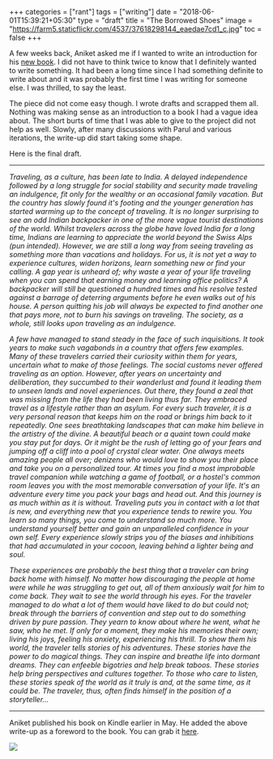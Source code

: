 +++
categories = ["rant"]
tags = ["writing"]
date = "2018-06-01T15:39:21+05:30"
type = "draft"
title = "The Borrowed Shoes"
image = "https://farm5.staticflickr.com/4537/37618298144_eaedae7cd1_c.jpg"
toc = false
+++

A few weeks back, Aniket asked me if I wanted to write an introduction for his [new book](https://www.goodreads.com/book/show/40136028-the-borrowed-shoes). I did not have to think twice to know that I definitely wanted to write something. It had been a long time since I had something definite to write about and it was probably the first time I was writing for someone else. I was thrilled, to say the least.

The piece did not come easy though. I wrote drafts and scrapped them all. Nothing was making sense as an introduction to a book I had a vague idea about. The short burts of time that I was able to give to the project did not help as well. Slowly, after many discussions with Parul and various iterations, the write-up did start taking some shape.

Here is the final draft.

<hr />

<em>
Traveling, as a culture, has been late to India. A delayed independence followed by a long struggle for social stability and security made traveling an indulgence, fit only for the wealthy or an occasional family vacation. But the country has slowly found it's footing and the younger generation has started warming up to the concept of traveling. It is no longer surprising to see an odd Indian backpacker in one of the more vague tourist destinations of the world. Whilst travelers across the globe have loved India for a long time, Indians are learning to appreciate the world beyond the Swiss Alps (pun intended). However, we are still a long way from seeing traveling as something more than vacations and holidays. For us, it is not yet a way to experience cultures, widen horizons, learn something new or find your calling. A gap year is unheard of; why waste a year of your life traveling when you can spend that earning money and learning office politics? A backpacker will still be questioned a hundred times and his resolve tested against a barrage of deterring arguments before he even walks out of his house. A person quitting his job will always be expected to find another one that pays more, not to burn his savings on traveling. The society, as a whole, still looks upon traveling as an indulgence.

A few have managed to stand steady in the face of such inquisitions. It took years to make such vagabonds in a country that offers few examples. Many of these travelers carried their curiosity within them for years, uncertain what to make of those feelings. The social customs never offered traveling as an option. However, after years on uncertainty and deliberation, they succumbed to their wanderlust and found it leading them to unseen lands and novel experiences. Out there, they found a zeal that was missing from the life they had been living thus far. They embraced travel as a lifestyle rather than an asylum. For every such traveler, it is a very personal reason that keeps him on the road or brings him back to it repeatedly. One sees breathtaking landscapes that can make him believe in the artistry of the divine. A beautiful beach or a quaint town could make you stay put for days. Or it might be the rush of letting go of your fears and jumping off a cliff into a pool of crystal clear water. One always meets amazing people all over; denizens who would love to show you their place and take you on a personalized tour. At times you find a most improbable travel companion while watching a game of football, or a hostel's common room leaves you with the most memorable conversation of your life. It's an adventure every time you pack your bags and head out. And this journey is as much within as it is without. Traveling puts you in contact with a lot that is new, and everything new that you experience tends to rewire you. You learn so many things, you come to understand so much more. You understand yourself better and gain an unparalleled confidence in your own self. Every experience slowly strips you of the biases and inhibitions that had accumulated in your cocoon, leaving behind a lighter being and soul.

These experiences are probably the best thing that a traveler can bring back home with himself. No matter how discouraging the people at home were while he was struggling to get out, all of them anxiously wait for him to come back. They wait to see the world through his eyes. For the traveler managed to do what a lot of them would have liked to do but could not; break through the barriers of convention and step out to do something driven by pure passion. They yearn to know about where he went, what he saw, who he met. If only for a moment, they make his memories their own; living his joys, feeling his anxiety, experiencing his thrill. To show them his world, the traveler tells stories of his adventures. These stories have the power to do magical things. They can inspire and breathe life into dormant dreams. They can enfeeble bigotries and help break taboos. These stories help bring perspectives and cultures together. To those who care to listen, these stories speak of the world as it truly is and, at the same time, as it could be. The traveler, thus, often finds himself in the position of a storyteller...
</em>

<hr />

Aniket published his book on Kindle earlier in May. He added the above write-up as a foreword to the book. You can grab it [here](https://www.amazon.in/gp/product/B07D3XQ8JD/ref=as_li_tl?ie=UTF8&camp=3638&creative=24630&creativeASIN=B07D3XQ8JD&linkCode=as2&tag=readings0c-21&linkId=d098f83e6e2daf215fc94b579f6ee97e).

<p class="postimg vertimg">
  <a target="_blank"  href="https://www.amazon.in/gp/product/B07D3XQ8JD/ref=as_li_tl?ie=UTF8&camp=3638&creative=24630&creativeASIN=B07D3XQ8JD&linkCode=as2&tag=readings0c-21&linkId=d098f83e6e2daf215fc94b579f6ee97e"><img border="0" src="//ws-in.amazon-adsystem.com/widgets/q?_encoding=UTF8&MarketPlace=IN&ASIN=B07D3XQ8JD&ServiceVersion=20070822&ID=AsinImage&WS=1&Format=_SL250_&tag=readings0c-21" ></a>
  <img src="//ir-in.amazon-adsystem.com/e/ir?t=readings0c-21&l=am2&o=31&a=B07D3XQ8JD" width="1" height="1" border="0" alt="" style="border:none !important; margin:0px !important;" />
</p>
